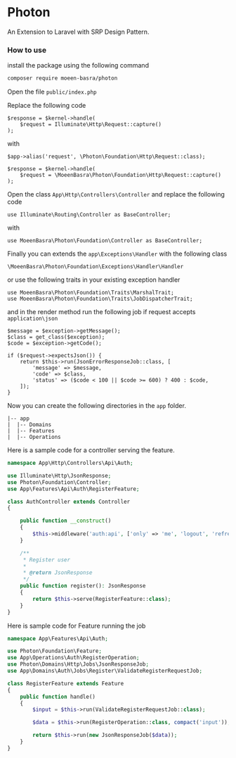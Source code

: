 # Photon
 
An Extension to Laravel with SRP Design Pattern.

### How to use

install the package using the following command

```bash
composer require moeen-basra/photon
```

Open the file `public/index.php`

Replace the following code

```
$response = $kernel->handle(
    $request = Illuminate\Http\Request::capture()
);
```
with

```
$app->alias('request', \Photon\Foundation\Http\Request::class);

$response = $kernel->handle(
    $request = \MoeenBasra\Photon\Foundation\Http\Request::capture()
);
```

Open the class `App\Http\Controllers\Controller` and replace the following code

`use Illuminate\Routing\Controller as BaseController;`

with

`use MoeenBasra\Photon\Foundation\Controller as BaseController;`

Finally you can extends the `app\Exceptions\Handler` with the following class

```\MoeenBasra\Photon\Foundation\Exceptions\Handler\Handler```

or use the following traits in your existing exception handler

```
use MoeenBasra\Photon\Foundation\Traits\MarshalTrait;
use MoeenBasra\Photon\Foundation\Traits\JobDispatcherTrait;
```

and in the render method run the following job if request accepts `application\json`

```
$message = $exception->getMessage();
$class = get_class($exception);
$code = $exception->getCode();

if ($request->expectsJson()) {
    return $this->run(JsonErrorResponseJob::class, [
        'message' => $message,
        'code' => $class,
        'status' => ($code < 100 || $code >= 600) ? 400 : $code,
    ]);
}
```

Now you can create the following directories in the `app` folder.

```
|-- app
|  |-- Domains
|  |-- Features
|  |-- Operations
```

Here is a sample code for a controller serving the feature.

```php
namespace App\Http\Controllers\Api\Auth;

use Illuminate\Http\JsonResponse;
use Photon\Foundation\Controller;
use App\Features\Api\Auth\RegisterFeature;

class AuthController extends Controller
{

    public function __construct()
    {
        $this->middleware('auth:api', ['only' => 'me', 'logout', 'refresh']);
    }

    /**
     * Register user
     *
     * @return JsonResponse
     */
    public function register(): JsonResponse
    {
        return $this->serve(RegisterFeature::class);
    }
}

```

Here is sample code for Feature running the job

```php
namespace App\Features\Api\Auth;

use Photon\Foundation\Feature;
use App\Operations\Auth\RegisterOperation;
use Photon\Domains\Http\Jobs\JsonResponseJob;
use App\Domains\Auth\Jobs\Register\ValidateRegisterRequestJob;

class RegisterFeature extends Feature
{
    public function handle()
    {
        $input = $this->run(ValidateRegisterRequestJob::class);

        $data = $this->run(RegisterOperation::class, compact('input'));

        return $this->run(new JsonResponseJob($data));
    }
}

```
